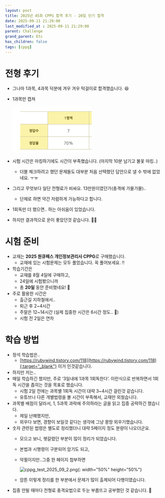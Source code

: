 ```yaml
---
layout: post
title: 2025년 45회 CPPG 합격 후기 - 20일 단기 합격
date: 2025-09-11 21:29:00
last_modified_at : 2025-09-11 21:29:00
parent: Challenge
grand_parent: Etc
has_children: false
tags: [cppg]
---
```


# 전형 후기

- 그나마 1과목, 4과목 덕분에 겨우 겨우 턱걸이로 합격했습니다. 😆
- 1과목만 캡쳐
    
    ![cppg_test_2025_09_1.png](./img/cppg_test_2025_09_1.png)
    
- 시험 시간은 마킹하기에도 시간이 부족했습니다. (마지막 10분 남기고 불꽃 마킹..)
    - 더블 체크하려고 했던 문제들도 대부분 처음 선택했던 답안으로 낼 수 밖에 없었네요. ㅜㅠ
- 그리고 무엇보다 일단 전형료가 비싸요. 13만원이였던가(충격에 가물가물)..
    - 단체로 하면 약간 저렴하게 가능하다고 합니다.
- 1회독만 더 했으면.. 하는 아쉬움이 있었습니다.
- 하지만 결과적으로 운이 좋았던것 같습니다. 👍🏻

# 시험 준비

- 교재는 **2025 원큐패스 개인정보관리사 CPPG**로 구매했습니다.
    - 교재에 있는 시험문제는 모두 풀었습니다. 꼭 풀어보세요.  ‼️
- 학습기간은
    - 교재를 8월 4일에 구매하고,
    - 24일에 시험봤으니까
    - 총 **20일** 동안 준비했네요! 🤭
- 주로 활용한 시간은
    - 출근길 지하철에서..
    - 퇴근 후 2~4시간
    - 주말은 12~14시간 (실제 집중한 시간은 6시간 정도.. 🤮)
    - 시험 전 2일은 연차

# 학습 방법

- 정석 학습법은..
    - [https://rubywind.tistory.com/118](https://rubywind.tistory.com/118){:target="_blank"} 이거 인것같습니다.
- 하지만 저는..
- 매일 학습하긴 했지만, 주로 ‘3일내에 1과목 1회독한다’. 이런식으로 반복하면서 1회독 시간을 좁히는 것을 목표로 했습니다.
    - 시험 2일 전에는 과목별 1회독 시간이 대략 3~4시간 걸린것 같습니다.
    - 유튜브나 다른 개별법령을 볼 시간이 부족해서, 교재만 외웠습니다.
- 과목별 배점이 달라서, 1, 5과목 과락에 주의하라는 글을 읽고 집중 공략하긴 했습니다.
    - 제일 난해했지만,
    - 외우다 보면, 경향이 보일것 같다는 생각에 그냥 몽땅 외우기했습니다.
- 숫자 관련된 법령은 별도로 정리했더니 대략 5페이지 정도 분량이 나오더군요.
    - 모으고 보니, 헷갈렸던 부분이 많이 정리가 되었습니다.
    - 본법과 시행령이 구분되어 암기도 되고,
    - 악필이지만..그중 한 페이지 첨부하면
        
        ![cppg_test_2025_09_2.png](./img/cppg_test_2025_09_2.png){: width="50%" height="50%"}
        
    - 암튼 이렇게 정리를 한 부분에서 문제가 많이 출제되어 다행이였습니다.
- 집중 안될 때마다 전형료 충격요법으로 두눈 부릅뜨고 공부했던 것 같습니다. 🥊